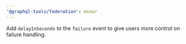 ```yaml
---
'@graphql-tools/federation': minor
---
```


Add `delayInSeconds` to the `failure` event to give users more control on failure handling.
